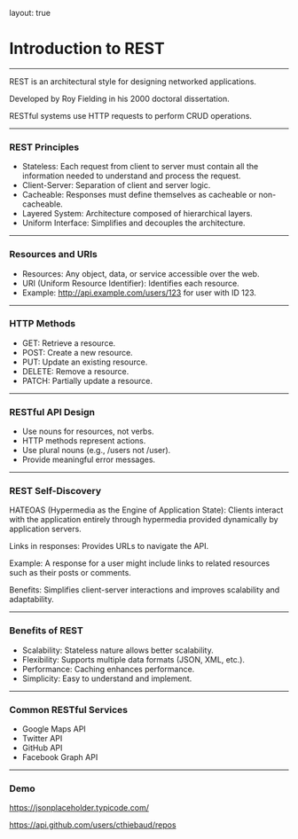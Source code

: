 layout: true

# Introduction to REST

---

REST is an architectural style for designing networked applications.

Developed by Roy Fielding in his 2000 doctoral dissertation.

RESTful systems use HTTP requests to perform CRUD operations.

---

### REST Principles

- Stateless: Each request from client to server must contain all the information needed to understand and process the request.
- Client-Server: Separation of client and server logic.
- Cacheable: Responses must define themselves as cacheable or non-cacheable.
- Layered System: Architecture composed of hierarchical layers.
- Uniform Interface: Simplifies and decouples the architecture.

---

### Resources and URIs

- Resources: Any object, data, or service accessible over the web.
- URI (Uniform Resource Identifier): Identifies each resource.
- Example: http://api.example.com/users/123 for user with ID 123.

---

### HTTP Methods

- GET: Retrieve a resource.
- POST: Create a new resource.
- PUT: Update an existing resource.
- DELETE: Remove a resource.
- PATCH: Partially update a resource.

---

### RESTful API Design

- Use nouns for resources, not verbs.
- HTTP methods represent actions.
- Use plural nouns (e.g., /users not /user).
- Provide meaningful error messages.

---

### REST Self-Discovery

HATEOAS (Hypermedia as the Engine of Application State): Clients interact with the application entirely through hypermedia provided dynamically by application servers.

Links in responses: Provides URLs to navigate the API.

Example: A response for a user might include links to related resources such as their posts or comments.

Benefits: Simplifies client-server interactions and improves scalability and adaptability.

---

### Benefits of REST

- Scalability: Stateless nature allows better scalability.
- Flexibility: Supports multiple data formats (JSON, XML, etc.).
- Performance: Caching enhances performance.
- Simplicity: Easy to understand and implement.

---

### Common RESTful Services

- Google Maps API
- Twitter API
- GitHub API
- Facebook Graph API

---

### Demo

https://jsonplaceholder.typicode.com/

https://api.github.com/users/cthiebaud/repos

